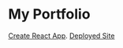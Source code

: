 # My Portfolio

[Create React App](https://github.com/facebook/create-react-app).
[Deployed Site](https://gulpinhenry.github.io/career-portfolio/)